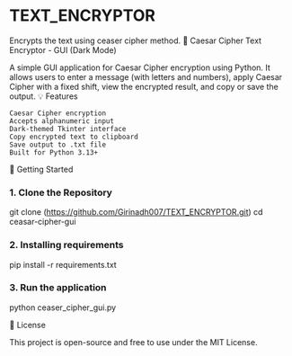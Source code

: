 # TEXT_ENCRYPTOR
Encrypts the text using ceaser cipher method.
🔐 Caesar Cipher Text Encryptor - GUI (Dark Mode)

A simple GUI application for Caesar Cipher encryption using Python. It allows users to enter a message (with letters and numbers), apply Caesar Cipher with a fixed shift, view the encrypted result, and copy or save the output.
💡 Features

    Caesar Cipher encryption
    Accepts alphanumeric input
    Dark-themed Tkinter interface
    Copy encrypted text to clipboard
    Save output to .txt file
    Built for Python 3.13+

🚀 Getting Started
### 1. Clone the Repository

git clone (https://github.com/Girinadh007/TEXT_ENCRYPTOR.git)
cd ceasar-cipher-gui

### 2. Installing requirements

pip install -r requirements.txt
 
### 3. Run the application
python ceaser_cipher_gui.py


📄 License

This project is open-source and free to use under the MIT License.
